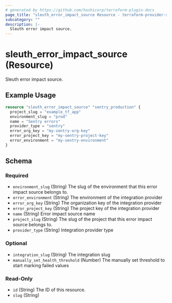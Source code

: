 ```yaml
---
# generated by https://github.com/hashicorp/terraform-plugin-docs
page_title: "sleuth_error_impact_source Resource - terraform-provider-sleuth"
subcategory: ""
description: |-
  Sleuth error impact source.
---
```


# sleuth_error_impact_source (Resource)

Sleuth error impact source.

## Example Usage

```terraform
resource "sleuth_error_impact_source" "sentry_production" {
  project_slug = "example_tf_app"
  environment_slug = "prod"
  name = "Sentry errors"
  provider_type = "sentry"
  error_org_key = "my-sentry-org-key"
  error_project_key = "my-sentry-project-key"
  error_environment = "my-sentry-environment"
}
```

<!-- schema generated by tfplugindocs -->
## Schema

### Required

- `environment_slug` (String) The slug of the environment that this error impact source belongs to.
- `error_environment` (String) The environment of the integration provider
- `error_org_key` (String) The organization key of the integration provider
- `error_project_key` (String) The project key of the integration provider
- `name` (String) Error impact source name
- `project_slug` (String) The slug of the project that this error impact source belongs to.
- `provider_type` (String) Integration provider type

### Optional

- `integration_slug` (String) The integration slug
- `manually_set_health_threshold` (Number) The manually set threshold to start marking failed values

### Read-Only

- `id` (String) The ID of this resource.
- `slug` (String)


